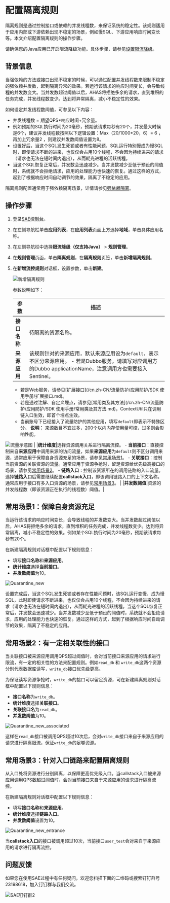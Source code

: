# 配置隔离规则

隔离规则是通过控制接口或依赖的并发线程数，来保证系统的稳定性。该规则适用于应用内部或下游依赖出现不稳定的场景，例如慢SQL、下游应用响应时间变长等。本文介绍配置隔离规则的操作步骤。

请确保您的Java应用已开启限流降级功能。具体步骤，请参见[设置限流降级](/cn.zh-CN/应用部署/设置限流降级.md)。

## 背景信息

当强依赖的方法或接口出现不稳定的时候，可以通过配置并发线程数来限制不稳定的强依赖并发数，起到隔离异常的效果。若运行该请求的响应时间变长，会导致线程的并发数变大。当并发数超过阈值以后，AHAS将拒绝多余的请求，直到堆积的任务完成，并发线程数变少。达到将异常隔离，减小不稳定性的效果。

如何设定并发线程数阈值，可参见以下内容：

-   并发线程数 = 期望QPS\*响应时间+冗余量。
-   例如预期的SQL执行时间为20毫秒，预期该请求每秒有20个，并发最大时候是6个，建议并发线程数按照以下逻辑设置：Max（20/1000\*20，6）= 6 ，再加上冗余量2 ，则建议并发数阈值设置为8。
-   设置好后，当这个SQL发生死锁或者有性能问题，SQL运行特别慢成为慢SQL时，即使请求不断的进来，也仅仅会占用10个线程，不会因为持续进来的请求（请求也无法在短时间内退出），从而耗光进程的活跃线程。
-   当这个SQL恢复正常后，并发数会迅速减少。当并发数减少至低于预设的阈值时，系统就不会拒绝请求，应用的处理能力也快速的恢复。通过这样的方式，起到了根据响应时间自动调节的效果，隔离了不稳定的应用。

隔离规则配置通常用于强依赖隔离场景，详情请参见[强依赖隔离](/cn.zh-CN/流量防护/应用防护/参考信息/应用防护方法/强依赖隔离.md)。

## 操作步骤

1.  登录[SAE控制台](https://sae.console.aliyun.com)。

2.  在左侧导航栏单击**应用列表**，在**应用列表**页面上方选择**地域**，单击具体应用名称。

3.  在左侧导航栏中选择**限流降级（仅支持Java）** \> **规则管理**。

4.  在**规则管理**页面，单击**隔离规则**，在**隔离规则**页签，单击**新增隔离规则**。

5.  在**新增流控规则**对话框，设置参数，单击**新建**。

    ![新增隔离规则](https://static-aliyun-doc.oss-accelerate.aliyuncs.com/assets/img/zh-CN/3523680061/p169672.png)

    参数说明如下：

    |参数|描述|
    |--|--|
    |**接口名称**|待隔离的资源名称。|
    |**来源应用**|该规则针对的来源应用，默认来源应用设为`default`，表示不区分来源应用。     -   若是Dubbo服务，请填写对应调用方的Dubbo applicationName，注意调用方也需要接入Sentinel。
    -   若是Web服务，请参见[扩展接口](/cn.zh-CN/流量防护/应用防护/SDK 使用手册/扩展接口.md)。
    -   若是通过注解、自定义埋点，请参见[常用类及其方法](/cn.zh-CN/流量防护/应用防护/SDK 使用手册/常用类及其方法.md)，ContextUtil只在调用链入口生效，即首个埋点生效。
    -   当前账号下已经接入了流量防护的其他应用，填写`default`即表示不特殊区分。
**说明：** 来源数目不宜过多，200个以内内存使用量可控，过多则会影响性能。

![流量示意图](https://static-aliyun-doc.oss-accelerate.aliyuncs.com/assets/img/zh-CN/6733858951/p101506.png) |
    |**统计维度**|选择资源调用关系进行隔离流控。     -   **当前接口**：直接控制来自**来源应用**中调用来源的访问流量，如果**来源应用**为`default`则不区分调用来源，通常应用于保障自身资源充足的场景，请参见[常用场景1](#section_u4z_pzq_4zy)。
    -   **关联接口**：控制当前资源的关联资源的流量。通常应用于资源争抢时，留足资源给优先级高接口的场景，请参见[常用场景2](#section_brs_gur_j5z)。
    -   **链路入口**：控制该资源所在的调用链路的入口流量。选择**链路入口**后需要继续配置**callstack入口**，即该调用链路入口的上下文名称。通常应用于接口有多入口资源的场景，请参见[常用场景3](#section_epa_yvl_h7y)。 |
    |**并发数阈值**|资源的并发线程数（即该资源正在执行的线程数）阈值。|


## 常用场景1：保障自身资源充足

当运行该请求的响应时间变长，会导致线程的并发数变大。当并发数超过阈值以后，AHAS将拒绝多余的请求，直到堆积的任务完成，并发线程数变少。达到将异常隔离，减小不稳定性的效果。例如某个SQL执行时间为20毫秒，预期该请求每秒有20个。

在新建隔离规则对话框中配置以下规则信息：

-   填写**接口名称**和**来源应用**。
-   **统计维度**选择**当前接口**。
-   **并发数阈值**为10。

![Quarantine_new](https://static-aliyun-doc.oss-accelerate.aliyuncs.com/assets/img/zh-CN/6733858951/p103055.png)

设置完成后，当这个SQL发生死锁或者存在性能问题时，该SQL运行变慢，成为慢SQL，此时即使请求不断进来，也仅仅会占用10个线程，不会因为持续进来的请求（请求也无法在短时间内退出），从而耗光进程的活跃线程。当这个SQL恢复正常后，并发数会迅速减少。当并发数减少至低于预设的阈值时，系统就不会拒绝请求，应用的处理能力也快速的恢复。通过这样的方式，起到了根据响应时间自动调节的效果，隔离了不稳定的应用。

## 常用场景2：有一定相关联性的接口

当关联接口被来源应用调用QPS超过阈值时，会对当前接口来源应用的请求进行限流，有一定的相关性的方法来配置规则。例如`read_db` 和 `write_db`这两个资源分别代表数据库读写，`write_db`接口优先级更高。

为保证读写资源争抢时，`write_db`的接口可以留足资源，可在新建隔离规则对话框中配置以下规则信息：

-   **接口名称**为`write_db`。
-   **统计维度**选择**关联接口**。
-   **关联接口名**为`read_db`。
-   **并发数阈值**为10。

![Quarantine_new_associated](https://static-aliyun-doc.oss-accelerate.aliyuncs.com/assets/img/zh-CN/6733858951/p103063.png)

这样在`read_db`接口被调用QPS超过10次后，会对`write_db`接口来自于来源应用的请求进行隔离限流，保证`write_db`的足够资源。

## 常用场景3：针对入口链路来配置隔离规则

从入口处将资源进行分别隔离，以保障更高优先级入口。当callstack入口被来源应用调用QPS数超过阈值时，会对当前接口来自于来源应用的请求进行隔离流控。

在新建隔离规则对话框中配置以下规则信息：

-   填写**接口名称**和**来源应用**。
-   **统计维度**选择**链路入口**。
-   **并发数阈值**设置为10。

![Quarantine_new_entrance](https://static-aliyun-doc.oss-accelerate.aliyuncs.com/assets/img/zh-CN/6733858951/p103067.png)

当**callstack入口**的接口被调用超过10次，当前接口`user_test`会对来自于来源应用的请求进行隔离流控。

## 问题反馈

如果您在使用SAE过程中有任何疑问，欢迎您扫描下面的二维码或搜索钉钉群号23198618，加入钉钉群与我们交流。

![SAE钉钉群2](https://static-aliyun-doc.oss-accelerate.aliyuncs.com/assets/img/zh-CN/1176199061/p72048.png)

